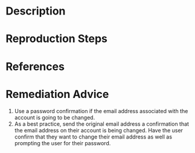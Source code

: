 # Description


# Reproduction Steps


# References


# Remediation Advice

1. Use a password confirmation if the email address associated with the account is going to be changed.
2. As a best practice, send the original email address a confirmation that the email address on their account is being changed. Have the user confirm that they want to change their email address as well as prompting the user for their password.